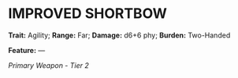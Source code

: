 # IMPROVED SHORTBOW

**Trait:** Agility; **Range:** Far; **Damage:** d6+6 phy; **Burden:** Two-Handed

**Feature:** —

*Primary Weapon - Tier 2*
